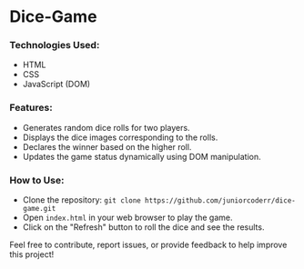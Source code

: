 # Dice-Game

### Technologies Used:
- HTML
- CSS
- JavaScript (DOM)

### Features:
- Generates random dice rolls for two players.
- Displays the dice images corresponding to the rolls.
- Declares the winner based on the higher roll.
- Updates the game status dynamically using DOM manipulation.

### How to Use:
- Clone the repository: `git clone https://github.com/juniorcoderr/dice-game.git`
- Open `index.html` in your web browser to play the game.
- Click on the "Refresh" button to roll the dice and see the results.

Feel free to contribute, report issues, or provide feedback to help improve this project!
